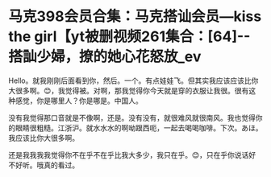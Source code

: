 # 马克398会员合集：马克搭讪会员—kiss the girl【yt被删视频261集合：[64]--搭訕少婦，撩的她心花怒放_ev

Hello。就我刚刚后面看到你，然后。一个。有点娃娃飞。但其实我应该应该比你大很多啊。😊，我觉得被。对啊，那我觉得你今天就是穿的衣服让我很。很有这种感觉，你是哪里人？你是哪是。中国人。

没有我觉得那口音就是不像啊，还是。没有没有，就很难风就很南风。我也觉得你的眼睛很粗糙。江浙沪。就水水水的啊呦跟西呃，一起去喝喝咖啡。下次。あほ。我应该比你大很多啊。

还是我我我我觉得你不在乎不在乎比我大多少，我只在乎。😊，只在乎你说话好不好听。哦真的看过。